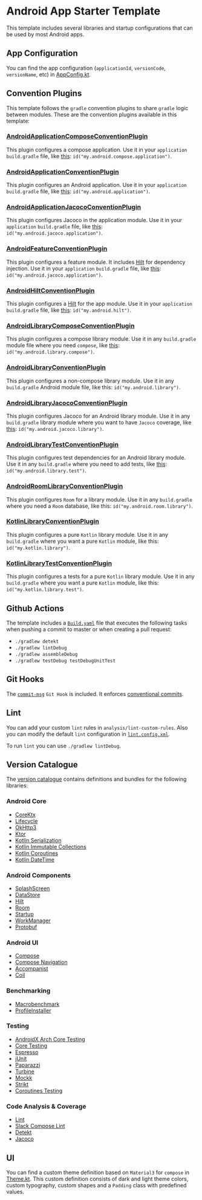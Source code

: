 # Android App Starter Template

This template includes several libraries and startup configurations that can be used by most Android apps. 

## App Configuration

You can find the app configuration (`applicationId`, `versionCode`, `versionName`, etc) in [AppConfig.kt](./build-logic/convention/src/main/kotlin/com/rodrigoguerrero/buildlogic/convention/AppConfig.kt).

## Convention Plugins

This template follows the `gradle` convention plugins to share `gradle` logic between modules. These are the convention plugins available in this template:

### [AndroidApplicationComposeConventionPlugin](./build-logic/convention/src/main/kotlin/AndroidApplicationComposeConventionPlugin.kt)

This plugin configures a compose application. Use it in your `application` `build.gradle` file, like [this](./app/build.gradle.kts): `id("my.android.compose.application")`.

### [AndroidApplicationConventionPlugin](./build-logic/convention/src/main/kotlin/AndroidApplicationConventionPlugin.kt)

This plugin configures an Android application. Use it in your `application` `build.gradle` file, like [this](./app/build.gradle.kts): `id("my.android.application")`.


### [AndroidApplicationJacocoConventionPlugin](./build-logic/convention/src/main/kotlin/AndroidApplicationJacocoConventionPlugin.kt)

This plugin configures Jacoco in the application module. Use it in your `application` `build.gradle` file, like [this](./app/build.gradle.kts): `id("my.android.jacoco.application")`.


### [AndroidFeatureConventionPlugin](./build-logic/convention/src/main/kotlin/AndroidFeatureConventionPlugin.kt)

This plugin configures a feature module. It includes [Hilt](https://developer.android.com/training/dependency-injection/hilt-android) for dependency injection. Use it in your `application` `build.gradle` file, like [this](./app/build.gradle.kts): `id("my.android.jacoco.application")`.

### [AndroidHiltConventionPlugin](./build-logic/convention/src/main/kotlin/AndroidHiltConventionPlugin.kt)

This plugin configures a [Hilt](https://developer.android.com/training/dependency-injection/hilt-android) for the app module. Use it in your `application` `build.gradle` file, like [this](./app/build.gradle.kts): `id("my.android.hilt")`.


### [AndroidLibraryComposeConventionPlugin](./build-logic/convention/src/main/kotlin/AndroidLibraryComposeConventionPlugin.kt)

This plugin configures a compose library module. Use it in any `build.gradle` module file where you need `compose`, like [this](./ui/feature/home/build.gradle.kts): `id("my.android.library.compose")`.


### [AndroidLibraryConventionPlugin](./build-logic/convention/src/main/kotlin/AndroidLibraryConventionPlugin.kt)

This plugin configures a non-compose library module. Use it in any `build.gradle` Android module file, like this: `id("my.android.library")`.


### [AndroidLibraryJacocoConventionPlugin](./build-logic/convention/src/main/kotlin/AndroidLibraryJacocoConventionPlugin.kt)

This plugin configures Jacoco for an Android library module. Use it in any `build.gradle` library module where you want to have `Jacoco` coverage, like [this](./ui/feature/home/build.gradle.kts): `id("my.android.jacoco.library")`.


### [AndroidLibraryTestConventionPlugin](./build-logic/convention/src/main/kotlin/AndroidLibraryTestConventionPlugin.kt)

This plugin configures test dependencies for an Android library module. Use it in any `build.gradle` where you need to add tests, like [this](./ui/feature/home/build.gradle.kts): `id("my.android.library.test")`.


### [AndroidRoomLibraryConventionPlugin](./build-logic/convention/src/main/kotlin/AndroidRoomLibraryConventionPlugin.kt)

This plugin configures `Room` for a library module. Use it in any `build.gradle` where you need a `Room` database, like this: `id("my.android.room.library")`.

### [KotlinLibraryConventionPlugin](./build-logic/convention/src/main/kotlin/KotlinLibraryConventionPlugin.kt)

This plugin configures a pure `Kotlin` library module. Use it in any `build.gradle` where you want a pure `Kotlin` module, like this: `id("my.kotlin.library")`.


### [KotlinLibraryTestConventionPlugin](./build-logic/convention/src/main/kotlin/KotlinLibraryTestConventionPlugin.kt)

This plugin configures a tests for a pure `Kotlin` library module. Use it in any `build.gradle` where you want a pure `Kotlin` module, like this: `id("my.kotlin.library.test")`.

## Github Actions
The template includes a [`Build.yaml`](./.github/workflows/Build.yaml) file that executes the following tasks when pushing a commit to master or when creating a pull request:
- `./gradlew detekt`
- `./gradlew lintDebug`
- `./gradlew assembleDebug`
- `./gradlew testDebug testDebugUnitTest`

## Git Hooks
The [`commit-msg`](./analysis/git-hooks/commit-msg) `Git Hook` is included. It enforces [conventional commits](https://www.conventionalcommits.org/en/v1.0.0/).

## Lint
You can add your custom `lint` rules in `analysis/lint-custom-rules`. Also you can modify the default `lint` configuration in [`lint.config.xml`](./analysis/lint/lint-config.xml).

To run `lint` you can use `./gradlew lintDebug`.

## Version Catalogue

The [version catalogue](./gradle/libs.versions.toml) contains definitions and bundles for the following libraries:

### Android Core
- [CoreKtx](https://developer.android.com/kotlin/ktx)
- [Lifecycle](https://developer.android.com/jetpack/androidx/releases/lifecycle)
- [OkHttp3](https://square.github.io/okhttp/)
- [Ktor](https://ktor.io/)
- [Kotlin Serialization](https://github.com/Kotlin/kotlinx.serialization)
- [Kotlin Immutable Collections](https://github.com/Kotlin/kotlinx.collections.immutable)
- [Kotlin Coroutines](https://github.com/Kotlin/kotlinx.coroutines)
- [Kotlin DateTime](https://github.com/Kotlin/kotlinx-datetime)

### Android Components
- [SplashScreen](https://developer.android.com/develop/ui/views/launch/splash-screen)
- [DataStore](https://developer.android.com/topic/libraries/architecture/datastore)
- [Hilt](https://developer.android.com/training/dependency-injection/hilt-android)
- [Room](https://developer.android.com/training/data-storage/room)
- [Startup](https://developer.android.com/topic/libraries/app-startup)
- [WorkManager](https://developer.android.com/topic/libraries/architecture/workmanager) 
- [Protobuf](https://developer.android.com/codelabs/android-proto-datastore#1)

### Android UI
- [Compose](https://developer.android.com/jetpack/compose)
- [Compose Navigation](https://developer.android.com/jetpack/compose/navigation)
- [Accompanist](https://github.com/google/accompanist)
- [Coil](https://coil-kt.github.io/coil/)

### Benchmarking
- [Macrobenchmark](https://developer.android.com/topic/performance/benchmarking/macrobenchmark-overview)
- [ProfileInstaller](https://developer.android.com/jetpack/androidx/releases/profileinstaller)

### Testing
- [AndroidX Arch Core Testing](https://developer.android.com/jetpack/androidx/releases/arch-core)
- [Core Testing](https://developer.android.com/jetpack/androidx/releases/test)
- [Espresso](https://developer.android.com/training/testing/espresso)
- [jUnit](https://developer.android.com/training/testing/local-tests)
- [Paparazzi](https://github.com/cashapp/paparazzi)
- [Turbine](https://github.com/cashapp/turbine)
- [Mockk](https://mockk.io/)
- [Strikt](https://strikt.io/)
- [Coroutines Testing](https://developer.android.com/kotlin/coroutines/test)

### Code Analysis & Coverage
- [Lint](https://developer.android.com/studio/write/lint)
- [Slack Compose Lint](https://github.com/slackhq/compose-lints)
- [Detekt](https://detekt.dev/)
- [Jacoco](https://www.eclemma.org/jacoco/)

## UI
You can find a custom theme definition based on `Material3` for `compose` in [Theme.kt](./ui/core/theme). This custom definition consists of dark and light theme colors, custom typography, custom shapes and a `Padding` class with predefined values.
